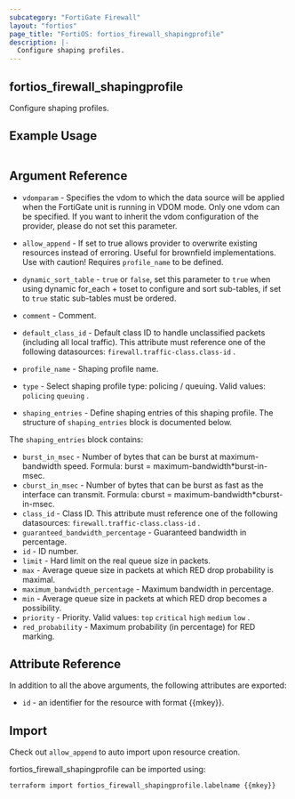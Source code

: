 ```yaml
---
subcategory: "FortiGate Firewall"
layout: "fortios"
page_title: "FortiOS: fortios_firewall_shapingprofile"
description: |-
  Configure shaping profiles.
---
```


## fortios_firewall_shapingprofile
Configure shaping profiles.

## Example Usage

```hcl

```

## Argument Reference
* `vdomparam` - Specifies the vdom to which the data source will be applied when the FortiGate unit is running in VDOM mode. Only one vdom can be specified. If you want to inherit the vdom configuration of the provider, please do not set this parameter.
* `allow_append` - If set to true allows provider to overwrite existing resources instead of erroring. Useful for brownfield implementations. Use with caution! Requires `profile_name` to be defined.
* `dynamic_sort_table` - `true` or `false`, set this parameter to `true` when using dynamic for_each + toset to configure and sort sub-tables, if set to `true` static sub-tables must be ordered.

* `comment` - Comment.
* `default_class_id` - Default class ID to handle unclassified packets (including all local traffic). This attribute must reference one of the following datasources: `firewall.traffic-class.class-id` .
* `profile_name` - Shaping profile name.
* `type` - Select shaping profile type: policing / queuing. Valid values: `policing` `queuing` .
* `shaping_entries` - Define shaping entries of this shaping profile. The structure of `shaping_entries` block is documented below.

The `shaping_entries` block contains:

* `burst_in_msec` - Number of bytes that can be burst at maximum-bandwidth speed. Formula: burst = maximum-bandwidth*burst-in-msec.
* `cburst_in_msec` - Number of bytes that can be burst as fast as the interface can transmit. Formula: cburst = maximum-bandwidth*cburst-in-msec.
* `class_id` - Class ID. This attribute must reference one of the following datasources: `firewall.traffic-class.class-id` .
* `guaranteed_bandwidth_percentage` - Guaranteed bandwidth in percentage.
* `id` - ID number.
* `limit` - Hard limit on the real queue size in packets.
* `max` - Average queue size in packets at which RED drop probability is maximal.
* `maximum_bandwidth_percentage` - Maximum bandwidth in percentage.
* `min` - Average queue size in packets at which RED drop becomes a possibility.
* `priority` - Priority. Valid values: `top` `critical` `high` `medium` `low` .
* `red_probability` - Maximum probability (in percentage) for RED marking.

## Attribute Reference

In addition to all the above arguments, the following attributes are exported:
* `id` - an identifier for the resource with format {{mkey}}.

## Import

Check out `allow_append` to auto import upon resource creation.

fortios_firewall_shapingprofile can be imported using:
```sh
terraform import fortios_firewall_shapingprofile.labelname {{mkey}}
```
